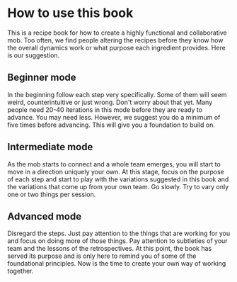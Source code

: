 # How to use this book

This is a recipe book for how to create a highly functional and collaborative mob. Too often, we find people altering the recipes before they know how the overall dynamics work or what purpose each ingredient provides. Here is our suggestion.

## Beginner mode

In the beginning follow each step very specifically. Some of them will seem weird, counterintuitive or just wrong. Don't worry about that yet. Many people need 20-40 iterations in this mode before they are ready to advance. You may need less. However, we suggest you do a minimum of five times before advancing. This will give you a foundation to build on.

## Intermediate mode

As the mob starts to connect and a whole team emerges, you will start to move in a direction uniquely your own. At this stage, focus on the purpose of each step and start to play with the variations suggested in this book and the variations that come up from your own team. Go slowly. Try to vary only one or two things per session.

## Advanced mode

Disregard the steps. Just pay attention to the things that are working for you and focus on doing more of those things. Pay attention to subtleties of your team and the lessons of the retrospectives. At this point, the book has served its purpose and is only here to remind you of some of the foundational principles. Now is the time to create your own way of working together.
